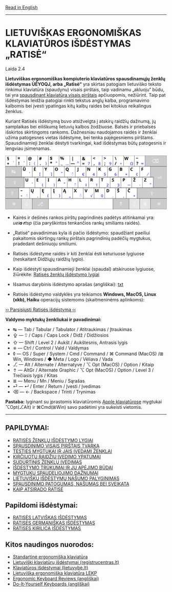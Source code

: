 [Read in English](README_eng.md)

-----------------------------------------------
# LIETUVIŠKAS ERGONOMIŠKAS KLAVIATŪROS IŠDĖSTYMAS „RATISĖ“

Laida 2.4

__Lietuviškas ergonomiškas kompiuterio klaviatūros spausdinamųjų ženklų išdėstymas ŪĖYOQJ, arba „Ratìsė“__ yra skirtas patogiam lietuviško teksto rinkimui klaviatūra (spaudynu) visais pirštais, taip vadinamu „akluoju“ būdu, tai yra [spausdinant klaviatūra visais pirštais](docs/spaud_tvarka.md) apčiuopomis, nežiūrint. Taip pat išdėstymas leidžia patogiai rinkti tekstus anglų kalba, programavimo kalbomis bei įvesti ypatingas kitų kalbų raides bei kitokius reikalingus ženklus.

Kuriant Ratisės išdėstymą buvo atsižvelgta į atskirų raidžių dažnumą, jų samplaikas bei eiliškumą lietuvių kalbos žodžiuose. Balsės ir priebalsės išskirtos skirtingoms rankoms. Dažnesniau naudojamos raidės ir ženklai užima patogesnes vietas išdėstyme, bei tenka pajėgesniems pirštams. Spausdinamieji ženklai dėstyti tvarkingai, kad išdėstymas būtų patogesnis ir lengviau įsimenamas.

![Ratisės išdėstymas](docs/images/kb_lt_ratise.svg)

+ Kairės ir dešinės rankos pirštų pagrindinės padėtys atitinkamai yra: _uei**a**·**r**tsp_ (čia paryškintos tenkančios rankų smiliams raidės).

+ „Ratisė“ pavadinimas kyla iš pačio išdėstymo: spaudžiant paeiliui pakaitomis skirtingų rankų pirštais pagrindinių padėčių mygtukus, pradedant dešiniuoju smiliumi.

+ Ratisės išdėstyme raidės ir kiti ženklai ẽsti keturiuose lygiuose (neskaitant Didžiųjų raidžių lygio).

+ Kaip išdėstyti spausdinamieji ženklai (spaudaĩ) atskiruose lygiuose, žiūrėkite: [Ratisės ženklų išdėstymo lygiai](docs/ratises_lygiai.md)

+ Išsamus darybinis išdėstymo aprašas (angliškai): [txt](SPECIFICATIONS.txt)

+ Ratisės išdėstymo valdyklės yra teikiamos __Windows, MacOS, Linux (xkb), Haiku__ operacijų sistemoms (skaitmeninėms aplinkoms):

[›› Parsisiųsti Ratisės išdėstymą ‹‹](https://github.com/albuck/Ratise-layout/zipball/master)

__Valdymo myktukų ženkliukai ir pavadinimai:__

- ↹ — Tab / Tabular / Tabulator / Atitraukimas / Įtraukimas
- ⇪ — ⮸ / Caps / Caps Lock / Didž / Didžiosios
- ⇧ — Shift / Level 2 / Aukšt / Aukštesnis, Antrasis lygis
- ⎈ — Ctrl / Control / Vald / Valdymas
- ◊ — OS / Super / System / Cmd / Command / ⌘ Command (MacOS) /⊞ Win,  Windows / ◆ Meta / Logo / Vėliava / Vada
- ⎇ — Alt / Alternate / Alternatyve / ⌥ Opt (MacOS) / Option / Kitaip
- ⇮ — AltGr / Alternate Graphic / ⌥ Opt (MacOS) / Option / Level 3 / Trečiasis lygis / Kitas
- ≣ — Menu / Mn / Meniu / Sąrašas
- ⏎ — ↵ / Enter / Return / Įvesti / Įvedimas
- ⌫ — ← / Backspace / Trinti / Trynimas

__Pastaba:__ lyginant su įprastomis klaviatūromis [Apple klaviatūrose](https://en.wikipedia.org/wiki/Apple_keyboards) mygtukai ⌥Opt(⎇Alt) ir ⌘Cmd(⊞Win) savo padėtimi yra sukeisti vietomis.

--------------------------------------------------------------------

PAPILDYMAI:
-----------

- [RATISĖS ŽENKLŲ IŠDĖSTYMO LYGIAI](docs/ratises_lygiai.md)
- [SPAUSDINIMO VISAIS PIRŠTAIS TVARKA](docs/spaud_tvarka.md)
- [TĘSTIES MYGTUKAI IR JAIS ĮVEDAMI ŽENKLAI](docs/testies_mygtukai.md)
- [KIRČIUOTŲ RAIDŽIŲ ĮVEDIMO YPATUMAI](docs/kirciuotos_raides.md)
- [SUDURTINIS ŽENKLŲ ĮVEDIMAS](docs/sudurt_ivedimas.md)
- [IŠDĖSTYMO TRŪKUMAI IR JŲ APĖJIMO BŪDAI](docs/trukumu_apejimas.md)
- [MYGTUKŲ SPAUDELIOJIMO DAŽNUMAI](docs/spaud_daznis.md)
- [LIETUVIŠKŲ IŠDĖSTYMŲ NAŠUMO PALYGINIMAS](docs/palyginimas.md)
- [SPAUSDINIMO PATOGUMAS, NAŠUMAS BEI SVEIKATA](docs/spaud_patoga.md)
- [KAIP ATSIRADO RATISĖ](docs/kaip_atsirado_ratise.md)


## Papildomi išdėstymai:

- [RATISĖS LATVIŠKAS IŠDĖSTYMAS](docs/lek_ratise_latvian.md)
- [RATISĖS GERMANIŠKAS IŠDĖSTYMAS](docs/lek_ratise_germanic.md)
- [RATISĖS KIRILICA IŠDĖSTYMAS](docs/lek_ratise_kirilica.md)


## Kitos naudingos nuorodos:

- [Standartinė ergonomiška klaviatūra](https://albuck.github.io/SEL-keyboard/SKAITYK.html)
- [Lietuviški klaviatūrų išdėstymai (registrucentras.lt)](https://www.registrucentras.lt/litwin/keyboard.html)
- [Klaviatūros išdėstymai (lietuvybė.lt)](http://lietuvybė.lt/standartai/klaviat%C5%ABros-i%C5%A1d%C4%97stymai/)
- [Lietuviška ergonomiška klaviatūra LEKP](https://lekp.info/)
- [Ergonomic Keyboard Reviews (angliškai)](http://xahlee.info/kbd/ergonomic_keyboards_index.html)
- [Do-It-Yourself Keyboards (angliškai)](http://xahlee.info/kbd/diy_keyboards_index.html)
